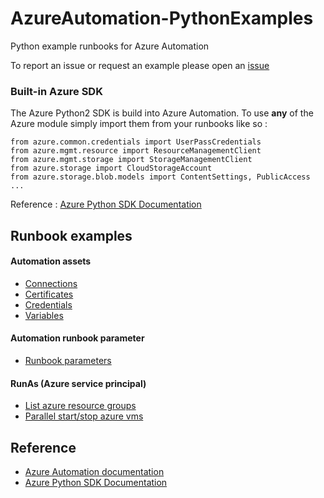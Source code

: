 # AzureAutomation-PythonExamples
Python example runbooks for Azure Automation

To report an issue or request an example please open an [issue](https://github.com/Diastro/AzureAutomation-PythonExamples/issues)

### Built-in Azure SDK
The Azure Python2 SDK is build into Azure Automation. To use **any** of the Azure module simply import them from your runbooks like so :

```
from azure.common.credentials import UserPassCredentials
from azure.mgmt.resource import ResourceManagementClient
from azure.mgmt.storage import StorageManagementClient
from azure.storage import CloudStorageAccount
from azure.storage.blob.models import ContentSettings, PublicAccess
...
```
Reference : [Azure Python SDK Documentation](https://azure-sdk-for-python.readthedocs.io/en/latest/#)

## Runbook examples
#### Automation assets
* [Connections](https://github.com/Diastro/AzureAutomation-PythonExamples/blob/master/Assets/connection.py)
* [Certificates](https://github.com/Diastro/AzureAutomation-PythonExamples/blob/master/Assets/certificates.py)
* [Credentials](https://github.com/Diastro/AzureAutomation-PythonExamples/blob/master/Assets/credentials.py)
* [Variables](https://github.com/Diastro/AzureAutomation-PythonExamples/blob/master/Assets/variables.py)

#### Automation runbook parameter
* [Runbook parameters](https://github.com/Diastro/AzureAutomation-PythonExamples/blob/master/Parameters/parameters.py)

#### RunAs (Azure service principal)
 * [List azure resource groups](https://github.com/Diastro/AzureAutomation-PythonExamples/blob/master/RunAs/azure-list-resource-group.py)
 * [Parallel start/stop azure vms](https://github.com/Diastro/AzureAutomation-PythonExamples/blob/master/RunAs/azure-parallel-start-vm.py)

## Reference
* [Azure Automation documentation](https://docs.microsoft.com/en-us/azure/automation/automation-runbook-types)
* [Azure Python SDK Documentation](https://azure-sdk-for-python.readthedocs.io/en/latest/#)
